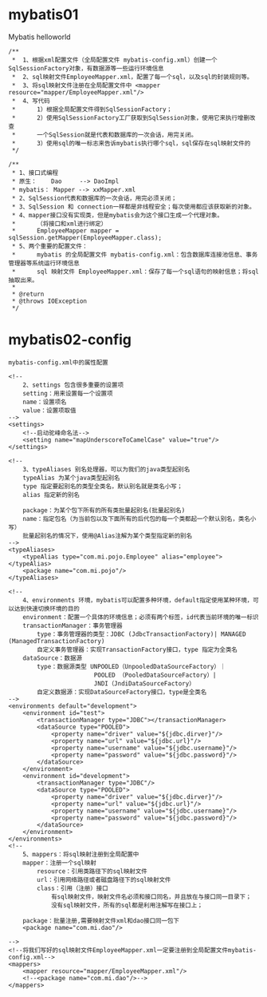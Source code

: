# mybatis01
Mybatis helloworld


    /**
     *  1、根据xml配置文件（全局配置文件 mybatis-config.xml）创建一个SqlSessionFactory对象，有数据源等一些运行环境信息
     *  2、sql映射文件EmployeeMapper.xml，配置了每一个sql，以及sql的封装规则等。
     *  3、将sql映射文件注册在全局配置文件中 <mapper resource="mapper/EmployeeMapper.xml"/>
     *  4、写代码
     *      1）根据全局配置文件得到SqlSessionFactory；
     *      2）使用SqlSessionFactory工厂获取到SqlSession对象，使用它来执行增删改查
     *      一个SqlSession就是代表和数据库的一次会话，用完关闭。
     *      3）使用sql的唯一标志来告诉mybatis执行哪个sql，sql保存在sql映射文件的
     */

    /**
     * 1、接口式编程
     * 原生：    Dao     --> DaoImpl
     * mybatis： Mapper --> xxMapper.xml
     * 2、SqlSession代表和数据库的一次会话，用完必须关闭；
     * 3、SqlSession 和 connection一样都是非线程安全；每次使用都应该获取新的对象。
     * 4、mapper接口没有实现类，但是mybatis会为这个接口生成一个代理对象。
     *      （将接口和xml进行绑定）
     *      EmployeeMapper mapper = sqlSession.getMapper(EmployeeMapper.class);
     * 5、两个重要的配置文件：
     *      mybatis 的全局配置文件 mybatis-config.xml：包含数据库连接池信息、事务管理器等系统运行环境信息
     *      sql 映射文件 EmployeeMapper.xml：保存了每一个sql语句的映射信息；将sql 抽取出来。
     *
     * @return
     * @throws IOException
     */

# mybatis02-config
    mybatis-config.xml中的属性配置

<?xml version="1.0" encoding="UTF-8" ?>
<!DOCTYPE configuration
        PUBLIC "-//mybatis.org//DTD Config 3.0//EN"
        "http://mybatis.org/dtd/mybatis-3-config.dtd">
<configuration>
    <!--
        1、mybatis 可以使用properties来引入外部properties配置文件的内容；
        resource ：引入类路径下资源
        url ：引入网络路径或者磁盘路径下的资源
    -->
    <properties resource="properties/dbconfig.properties"></properties>

    <!--
        2、settings 包含很多重要的设置项
        setting：用来设置每一个设置项
        name：设置项名
        value：设置项取值
    -->
    <settings>
        <!--启动驼峰命名法-->
        <setting name="mapUnderscoreToCamelCase" value="true"/>
    </settings>

    <!--
        3、typeAliases 别名处理器，可以为我们的java类型起别名
        typeAlias 为某个java类型起别名
        type 指定要起别名的类型全类名，默认别名就是类名小写；
        alias 指定新的别名

        package：为某个包下所有的所有类批量起别名(批量起别名)
        name：指定包名（为当前包以及下面所有的后代包的每一个类都起一个默认别名，类名小写）
        批量起别名的情况下，使用@Alias注解为某个类型指定新的别名
    -->
    <typeAliases>
        <typeAlias type="com.mi.pojo.Employee" alias="employee"></typeAlias>
        <package name="com.mi.pojo"/>
    </typeAliases>

    <!--
        4、environments 环境，mybatis可以配置多种环境，default指定使用某种环境，可以达到快速切换环境的目的
        environment：配置一个具体的环境信息；必须有两个标签，id代表当前环境的唯一标识
        transactionManager：事务管理器
            type：事务管理器的类型：JDBC (JdbcTransactionFactory)| MANAGED (ManagedTransactionFactory)
            自定义事务管理器：实现TransactionFactory接口，type 指定为全类名
        dataSource：数据源
            type：数据源类型 UNPOOLED（UnpooledDataSourceFactory）｜
                            POOLED （PooledDataSourceFactory）|
                            JNDI（JndiDataSourceFactory）
            自定义数据源：实现DataSourceFactory接口，type是全类名
    -->
    <environments default="development">
        <environment id="test">
            <transactionManager type="JDBC"></transactionManager>
            <dataSource type="POOLED">
                <property name="driver" value="${jdbc.dirver}"/>
                <property name="url" value="${jdbc.url}"/>
                <property name="username" value="${jdbc.username}"/>
                <property name="password" value="${jdbc.password}"/>
            </dataSource>
        </environment>
        <environment id="development">
            <transactionManager type="JDBC"/>
            <dataSource type="POOLED">
                <property name="driver" value="${jdbc.dirver}"/>
                <property name="url" value="${jdbc.url}"/>
                <property name="username" value="${jdbc.username}"/>
                <property name="password" value="${jdbc.password}"/>
            </dataSource>
        </environment>
    </environments>
    <!--
        5、mappers：将sql映射注册到全局配置中
        mapper：注册一个sql映射
            resource：引用类路径下的sql映射文件
            url：引用网络路径或者磁盘路径下的sql映射文件
            class：引用（注册）接口
                有sql映射文件，映射文件名必须和接口同名，并且放在与接口同一目录下；
                没有sql映射文件，所有的sql都是利用注解写在接口上；

        package：批量注册,需要映射文件xml和dao接口同一包下
        <package name="com.mi.dao"/>

    -->
    <!--将我们写好的sql映射文件EmployeeMapper.xml一定要注册到全局配置文件mybatis-config.xml-->
    <mappers>
        <mapper resource="mapper/EmployeeMapper.xml"/>
        <!--<package name="com.mi.dao"/>-->
    </mappers>
</configuration>



